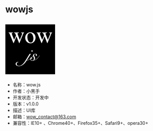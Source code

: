 # wowjs
## ![wow logo](img/wow-logo.png)
* 名称：wow.js
* 作者：小黑手
* 开发状态：开发中
* 版本：v1.0.0
* 描述：UI库
* 邮箱：wow_contact@163.com
* 兼容性：IE10+ 、Chrome40+、Firefox35+、Safari9+、opera30+
